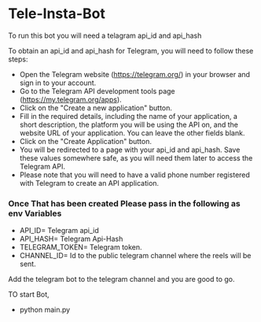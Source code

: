 # Tele-Insta-Bot
To run this bot you will need a telagram api_id and api_hash

To obtain an api_id and api_hash for Telegram, you will need to follow these steps:

- Open the Telegram website (https://telegram.org/) in your browser and sign in to your account.
- Go to the Telegram API development tools page (https://my.telegram.org/apps).
- Click on the "Create a new application" button.
- Fill in the required details, including the name of your application, a short description, the platform you will be using the API on, and the website URL of your application. You can leave the other fields blank.
- Click on the "Create Application" button.
- You will be redirected to a page with your api_id and api_hash. Save these values somewhere safe, as you will need them later to access the Telegram API.
- Please note that you will need to have a valid phone number registered with Telegram to create an API application.

### Once That has been created Please pass in the following as env Variables
- API_ID= Telegram api_id
- API_HASH= Telegram Api-Hash
- TELEGRAM_TOKEN= Telegram token.
- CHANNEL_ID= Id to the public telegram channel where the reels will be sent.

Add the telegram bot to the telegram channel and you are good to go.

TO start Bot,
  - python main.py 
